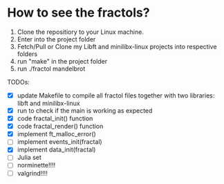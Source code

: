 # How to see the fractols?

1. Clone the repositiory to your Linux machine.
2. Enter into the project folder
3. Fetch/Pull or Clone my Libft and minilibx-linux projects into respective folders
4. run "make" in the project folder
5. run ./fractol mandelbrot

TODOs:
- [x] update Makefile to compile all fractol files together with two libraries: libft and minilibx-linux
- [x] run to check if the main is working as expected
- [x] code fractal_init() function
- [x] code fractal_render() function
- [x] implement ft_malloc_error()
- [ ] implement events_init(fractal)
- [x] implement data_init(fractal)
- [ ] Julia set
- [ ] norminette!!!!
- [ ] valgrind!!!!

